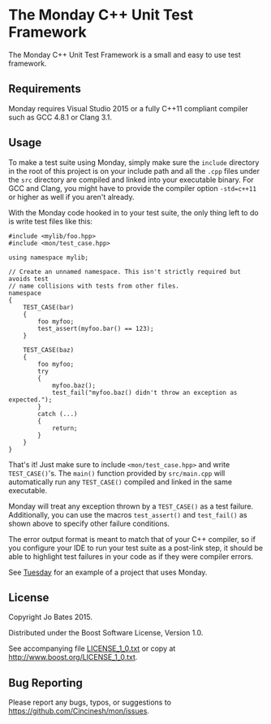 The Monday C++ Unit Test Framework
==================================
The Monday C++ Unit Test Framework is a small and easy to use test framework.

Requirements
------------
Monday requires Visual Studio 2015 or a fully C++11 compliant compiler such as
GCC 4.8.1 or Clang 3.1.

Usage
-----
To make a test suite using Monday, simply make sure the `include` directory in
the root of this project is on your include path and all the `.cpp` files under
the `src` directory are compiled and linked into your executable binary. For GCC
and Clang, you might have to provide the compiler option `-std=c++11` or higher
as well if you aren't already.

With the Monday code hooked in to your test suite, the only thing left to do is
write test files like this:

~~~{.cpp}
#include <mylib/foo.hpp>
#include <mon/test_case.hpp>

using namespace mylib;

// Create an unnamed namespace. This isn't strictly required but avoids test
// name collisions with tests from other files.
namespace
{
    TEST_CASE(bar)
    {
        foo myfoo;
        test_assert(myfoo.bar() == 123);
    }

    TEST_CASE(baz)
    {
        foo myfoo;
        try
        {
            myfoo.baz();
            test_fail("myfoo.baz() didn't throw an exception as expected.");
        }
        catch (...)
        {
            return;
        }
    }
}
~~~

That's it! Just make sure to include `<mon/test_case.hpp>` and write
`TEST_CASE()`'s. The `main()` function provided by `src/main.cpp` will
automatically run any `TEST_CASE()` compiled and linked in the same executable.

Monday will treat any exception thrown by a `TEST_CASE()` as a test failure.
Additionally, you can use the macros `test_assert()` and `test_fail()` as shown
above to specify other failure conditions.

The error output format is meant to match that of your C++ compiler, so if you
configure your IDE to run your test suite as a post-link step, it should be able
to highlight test failures in your code as if they were compiler errors.

See [Tuesday](https://github.com/Cincinesh/tue) for an example of a project that
uses Monday.

License
-------
Copyright Jo Bates 2015.

Distributed under the Boost Software License, Version 1.0.

See accompanying file [LICENSE_1_0.txt](LICENSE_1_0.txt) or copy at
http://www.boost.org/LICENSE_1_0.txt.

Bug Reporting
-------------
Please report any bugs, typos, or suggestions to
https://github.com/Cincinesh/mon/issues.
